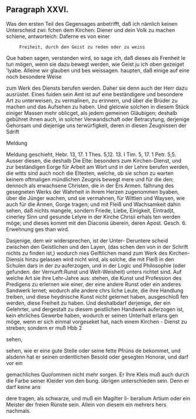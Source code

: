 
<!-- Seite 450 -->
Paragraph  XXVI.
----------------

Was den ersten Teil des Gegensages
anbetrifft, daß ich nämlich keinen Unterscheid zwi:
fchen dem Kirchen: Diener und dein Volk zu
machen schiene, antworteich: Daferne es von einer

         Freiheit, durch den Geist zu reden oder zu weiss
Que haben sagen, verstanden wird, so sage ich, daß dieses als
Frenheit le tun mögen, wenn sie dazu bewegt werden, wie
Geist ju ich oben gezeiget 'lyabe. Alleine wir glauben und bes
weissagen. haupten, daß einige auf eine noch besondere Weise

zum Werk des Diensts berufen werden. Daher sie
denn auch der Herr dazu ausrüstet. Eines fuiden
 sein Amt ist auf eine beständigere und besondere Art
 zu unterweisen, zu vermalinen, zu erinnern, und über
die Brüder zu machen und das Aufsehen zu haben.
Und gleicwie solchen in diesem Stück einiger Massen
mehr oblicget, als jedem gemeinen Gläubigen; deshalb
gebühret ihnen auch, in solcher Verwandschaft oder
Betracytung, derjenige Gehorsam und diejenige uns
terwürfigkeit, deren in diesen Zeugnissen der Sdrift

Meldung
<!-- Seite 451 -->


Meldung geschieht, Hebr. 13, 17. 1 Thes. 5,12. 13. I Tim. 5, 17. 1 Petr. 5,5. Ausser diesen, die deshalb Die Elte: besonders zum Kirchen-Dienst, und zur beständigen Eorge für Arbeit am Wort und in der Lehre berufen werden, die witts sind auch noch die Eltesten, welche, ob sie schon zu warten keinem oftmaligen mündlichen Zeugnis bewegt mere und für die den; dennoch als erwachsene Christen, die in der Ers Armen. falhrung des gesegneten Werks der Wahrheit in ihrem Herzen zugenommen byaben, über die Jünger wachen, und sie vermahnen, für Wittien und Waysen, wie auch für die Armen, Gorge tragen; und mit Fleiß und Wachsamkeit dahin sehen, daß nichts mangele, sondern Friede, Liebe, Einigkeit, Eintrad)t, cinerley Sinn und gesunde Lelyre in der Kirche Chrisii erhals ten werden möge; und dieses kommt mit den Diaconis überein, deren Apost. Gesch. 6. Erwehnung ges than wird.

Dasjenige, dem wir widersprechen, ist der Unter- Deruntere scheid zwischen den Geistlichen und den Layen, (das schen den von in der Schrift nichts zu finden ist,) wodurch nies Geiftlichen mand zum Werk des Kirchen-Diensis hinzu gelassen wird nicht wird, als solche, die mit Fleiß in den Schulen dars in der zu auferzogen, und in der Logic und Philosophie (oder gefunden. der Vernunft:Runst und Welt-Weisheit) unters richtet sind. Auf welche Art sie ihre Lehr-Jahre aus: stehen, die Kunst und Profession des Predigens zu erlernen wie einer, der eine andere Runst oder ein anderes Sandwerk lernet; wodurch alle andere chrs liche Leute, die ihre Handlung treiben, und diese heydnische Kunst nicht gelernet haben, ausgeschloß fen werden, diese Freiheit zu haben. Und deshalbdarf derjenige, der ein Gelehrter, und dergestalt zu diesem geistlichen Handwerk auferzogen ist, kein ehrliches Gewerbe haben, wodurch er seinen Unterhalt erlans gen möge, wenn er sich einmal vorgeseket hat, nach einem Kirchen - Dienst zu streben; sondern er muß Hbb 2

sehen,
<!-- Seite 452 -->
 sehen, wie er eine gute Stelle oder seine fette Pfrúns
de bekommet, und alsdenn hat er seinen ordentlichen
Besold oder gesegten Honorar, und darf vor ein

gemachliches Quořommen nicht mehr sorgen. Er Ihre Kleis muß auch durch die Farbe seiner Kleider von den bung. übrigen unterschieden sein. Denn er darf keine ans

dere tragen, als schwarze, und muß ein Magilter li-
beralium Artium oder ein Meister der freien
Rünste sein. Allein von diesem ein mehrers hers
nachmals.
